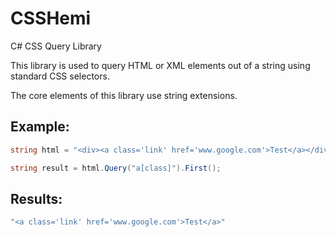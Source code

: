 # CSSHemi
C# CSS Query Library

This library is used to query HTML or XML elements out of a string using standard CSS selectors.

The core elements of this library use string extensions.  

## Example:

```C#
string html = "<div><a class='link' href='www.google.com'>Test</a></div>"

string result = html.Query("a[class]").First();

```

## Results:

```C#
"<a class='link' href='www.google.com'>Test</a>"
```
